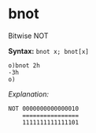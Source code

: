 # bnot

Bitwise NOT

**Syntax:** ```bnot x; bnot[x]```

```o
o)bnot 2h
-3h
o)
```

_Explanation:_
```
NOT 0000000000000010
    ================
    1111111111111101
```